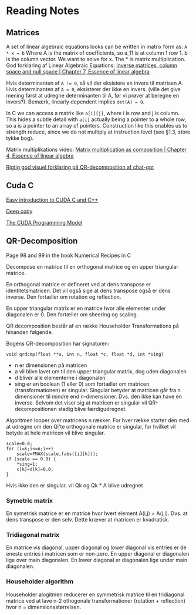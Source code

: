 # Reading Notes

## Matrices

A set of linear algebraic equations looks can be written in matrix form as:
`A * x = b`
Where A is the matrix of coefficients, so a_11 is at column 1 row 1. b is the column vector. We want to solve for x. The \* is matrix multiplication.
God forklaring af Linear Algebraic Equations:
[Inverse matrices, column space and null space | Chapter 7, Essence of linear algebra](https://youtu.be/uQhTuRlWMxw?list=PLZHQObOWTQDPD3MizzM2xVFitgF8hE_ab)

Hvis determinanten af `A != 0`, så vil der eksistere en invers til matrisen A. Hvis determinanten af `A = 0`, eksisterer der ikke en invers. (ville det give mening først at udregne determinanten til A, før vi prøver at beregne en invers?). Bemærk, linearly dependent implies `det(A) = 0`.

In C we can access a matrix like `a[i][j]`, where i is row and j is column. This hides a subtle detail with `a[i]` actually being a pointer to a whole row, so a is a pointer to an array of pointers. Construction like this enables us to strength reduce, since we do not multiply at instruction level (see §1.3, store tykke bog).

Matrix multiplikations video:
[Matrix multiplication as composition | Chapter 4, Essence of linear algebra](https://youtu.be/XkY2DOUCWMU?list=PLZHQObOWTQDPD3MizzM2xVFitgF8hE_ab)

[Rigtig god visuel forklaring på QR-decomposition af chat-gpt](https://chat.openai.com/share/c3d4a5bb-2d47-453d-83ab-be67e55bf617)

## Cuda C

[Easy introduction to CUDA C and C++](https://developer.nvidia.com/blog/easy-introduction-cuda-c-and-c/)

[Deep copy](https://forums.developer.nvidia.com/t/clean-way-of-copying-a-struct-with-pointers-to-the-gpu/225833/2)

[The CUDA Programming Model](https://developer.nvidia.com/blog/cuda-refresher-cuda-programming-model/)


## QR-Decomposition

Page 98 and 99 in the book Numerical Recipes in C

Decompose en matrice til en orthogonal matrice og en upper triangular matrice. 

En orthogonal matrice er defineret ved at dens transpose er identitetsmatricen. Det vil også sige at dens transpose også er dens inverse. Den fortæller om rotation og reflection.

En upper triangular matrix er en matrice hvor alle elementer under diagonalen er 0. Den fortæller om sheering og scaling.

QR decomposition består af en række Householder Transformations på hinanden følgende. 

Bogens QR-decomposition har signaturen: 

    void qrdcmp(float **a, int n, float *c, float *d, int *sing)

- n er dimensionen på matricen
- a vil blive lavet om til den upper triangular matrix, dog uden diagonalen
- d bliver alle elementerne i diagonalen
- sing er en boolean (1 eller 0) som fortæller om matricen (transformationen) er singular. Singular betyder at matricen går fra n dimensioner til mindre end n-dimensioner. Dvs. den ikke kan have en inverse. Selvom det viser sig at matricen er singular vil QR-decompositionen stadig blive færdigudregnet. 

Algoritmen looper over matricens n rækker. 
For hver række starter den med at udregne om den Qi'te orthogonale matrice er singular, for hvilket vil betyde at hele matricen vil blive singular. 

    scale=0.0;
    for (i=k;i<=n;i++) 
        scale=FMAX(scale,fabs([i][k]));
    if (scale == 0.0) {
        *sing=1;
        c[k]=d[k]=0.0;
    }

Hvis ikke den er singular, vil Qk og Qk * A blive udregnet

### Symetric matrix

En symetrisk matrice er en matrice hvor hvert element A(i,j) = A(j,i). Dvs. at dens transpose er den selv. Dette kræver at matricen er kvadratisk. 

### Tridiagonal matrix

En matrice vis diagonal, upper diagonal og lower diagonal vis entries er de eneste entries i matricen som er non-zero. 
En upper diagonal er diagonalen lige over main diagonalen. En lower diagonal er diagonalen lige under main diagonalen. 

### Householder algorithm

Householder alogitmen reducerer en symmetrisk matrice til en tridiagonal matrice ved at lave n-2 othogonale transformationer (rotation + reflection) hvor n = dimensionsstørrelsen. 

